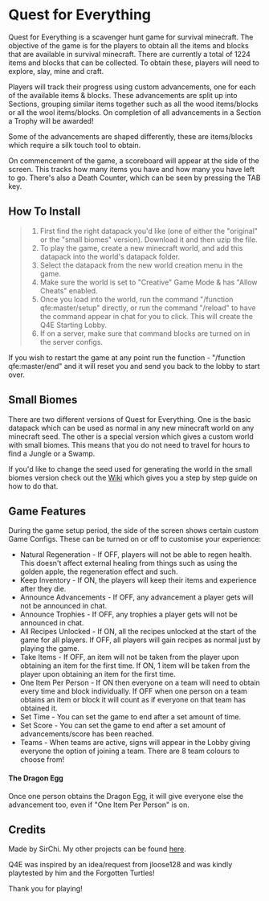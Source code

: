
# Quest for Everything

Quest for Everything is a scavenger hunt game for survival minecraft. The objective of the game is for the players to obtain all the items and blocks that are available in survival minecraft. There are currently a total of 1224 items and blocks that can be collected. To obtain these, players will need to explore, slay, mine and craft.

Players will track their progress using custom advancements, one for each of the available items & blocks. These advancements are split up into Sections, grouping similar items together such as all the wood items/blocks or all the wool items/blocks. On completion of all advancements in a Section a Trophy will be awarded!

Some of the advancements are shaped differently, these are items/blocks which require a silk touch tool to obtain.

On commencement of the game, a scoreboard will appear at the side of the screen. This tracks how many items you have and how many you have left to go. There's also a Death Counter, which can be seen by pressing the TAB key.

## How To Install

> 1) First find the right datapack you'd like (one of either the "original" or the "small biomes" version). Download it and then uzip the file.
> 2) To play the game, create a new minecraft world, and add this datapack into the world's datapack folder.
> 3) Select the datapack from the new world creation menu in the game.
> 4) Make sure the world is set to "Creative" Game Mode & has "Allow Cheats" enabled.
> 5) Once you load into the world, run the command "/function qfe:master/setup" directly, or run the command "/reload" to have the command appear in chat for you to click. This will create the Q4E Starting Lobby.
> 6) If on a server, make sure that command blocks are turned on in the server configs.

If you wish to restart the game at any point run the function - "/function qfe:master/end" and it will reset you and send you back to the lobby to start over.

## Small Biomes

There are two different versions of Quest for Everything. One is the basic datapack which can be used as normal in any new minecraft world on any minecraft seed. The other is a special version which gives a custom world with small biomes. This means that you do not need to travel for hours to find a Jungle or a Swamp.  
  
If you'd like to change the seed used for generating the world in the small biomes version check out the [Wiki](https://github.com/Sir-Chi/QuestForEverything/wiki) which gives you a step by step guide on how to do that.

## Game Features

During the game setup period, the side of the screen shows certain custom Game Configs. These can be turned on or off to customise your experience:

- Natural Regeneration - If OFF, players will not be able to regen health. This doesn't affect external healing from things such as using the golden apple, the regeneration effect and such.
- Keep Inventory - If ON, the players will keep their items and experience after they die.
- Announce Advancements - If OFF, any advancement a player gets will not be announced in chat.
- Announce Trophies - If OFF, any trophies a player gets will not be announced in chat.
- All Recipes Unlocked - If ON, all the recipes unlocked at the start of the game for all players. If OFF, all players will gain recipes as normal just by playing the game.
- Take Items - If OFF, an item will not be taken from the player upon obtaining an item for the first time. If ON, 1 item will be taken from the player upon obtaining an item for the first time.
- One Item Per Person - If ON then everyone on a team will need to obtain every time and block individually. If OFF when one person on a team obtains an item or block it will count as if everyone on that team has obtained it.
- Set Time - You can set the game to end after a set amount of time.
- Set Score - You can set the game to end after a set amount of advancements/score has been reached.
- Teams - When teams are active, signs will appear in the Lobby giving everyone the option of joining a team. There are 8 team colours to choose from!

#### The Dragon Egg

Once one person obtains the Dragon Egg, it will give everyone else the advancement too, even if "One Item Per Person" is on.

## Credits

Made by SirChi. My other projects can be found [here](https://www.curseforge.com/members/sirchi/projects).

Q4E was inspired by an idea/request from jloose128 and was kindly playtested by him and the Forgotten Turtles!

Thank you for playing!
